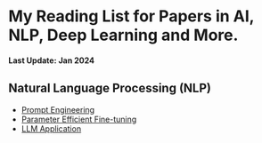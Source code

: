 # My Reading List for Papers in AI, NLP, Deep Learning and More.

#### Last Update: Jan 2024

## Natural Language Processing (NLP)

 - [Prompt Engineering](./NLP/NLP_modelling.md)
 - [Parameter Efficient Fine-tuning](./NLP/NLP_modelling.md)
 - [LLM Application](./NLP/NLP_modelling.md)
